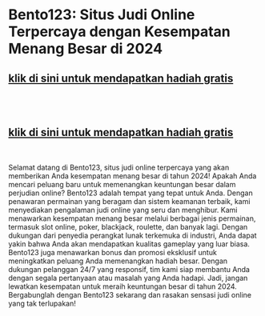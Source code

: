<h1>Bento123: Situs Judi Online Terpercaya dengan Kesempatan Menang Besar di 2024</h1>
<h2><strong><a href="http://www.google.com">klik di sini untuk mendapatkan hadiah gratis</a></strong></h2>
<h2>&nbsp;</h2>
<h2><strong><a href="http://www.google.com">klik di sini untuk mendapatkan hadiah gratis</a></strong></h2>
<p>&nbsp;</p>
<p>Selamat datang di Bento123, situs judi online terpercaya yang akan memberikan Anda kesempatan menang besar di tahun 2024! Apakah Anda mencari peluang baru untuk memenangkan keuntungan besar dalam perjudian online? Bento123 adalah tempat yang tepat untuk Anda. Dengan penawaran permainan yang beragam dan sistem keamanan terbaik, kami menyediakan pengalaman judi online yang seru dan menghibur. Kami menawarkan kesempatan menang besar melalui berbagai jenis permainan, termasuk slot online, poker, blackjack, roulette, dan banyak lagi. Dengan dukungan dari penyedia perangkat lunak terkemuka di industri, Anda dapat yakin bahwa Anda akan mendapatkan kualitas gameplay yang luar biasa. Bento123 juga menawarkan bonus dan promosi eksklusif untuk meningkatkan peluang Anda memenangkan hadiah besar. Dengan dukungan pelanggan 24/7 yang responsif, tim kami siap membantu Anda dengan segala pertanyaan atau masalah yang Anda hadapi. Jadi, jangan lewatkan kesempatan untuk meraih keuntungan besar di tahun 2024. Bergabunglah dengan Bento123 sekarang dan rasakan sensasi judi online yang tak terlupakan!</p>
<p>&nbsp;</p>
<p>&nbsp;</p>
<div id="gtx-trans" style="position: absolute; left: 501px; top: 54.1875px;">&nbsp;</div>
